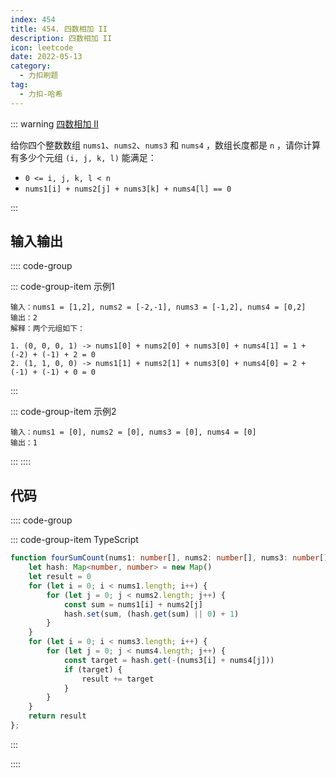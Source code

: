 ```yaml
---
index: 454
title: 454. 四数相加 II
description: 四数相加 II
icon: leetcode
date: 2022-05-13
category:
  - 力扣刷题
tag:
  - 力扣-哈希
---
```


::: warning <a href="https://leetcode-cn.com/problems/4sum-ii/" target="_blank">四数相加 II</a> <Badge text="中等" type="warning"/>

给你四个整数数组 `nums1`、`nums2`、`nums3` 和 `nums4` ，数组长度都是 `n` ，请你计算有多少个元组 `(i, j, k, l)` 能满足：

- `0 <= i, j, k, l < n`
- `nums1[i] + nums2[j] + nums3[k] + nums4[l] == 0` 

:::

## 输入输出

:::: code-group

::: code-group-item 示例1


```
输入：nums1 = [1,2], nums2 = [-2,-1], nums3 = [-1,2], nums4 = [0,2]
输出：2
解释：两个元组如下：

1. (0, 0, 0, 1) -> nums1[0] + nums2[0] + nums3[0] + nums4[1] = 1 + (-2) + (-1) + 2 = 0
2. (1, 1, 0, 0) -> nums1[1] + nums2[1] + nums3[0] + nums4[0] = 2 + (-1) + (-1) + 0 = 0
```

:::

::: code-group-item 示例2

```
输入：nums1 = [0], nums2 = [0], nums3 = [0], nums4 = [0]
输出：1
```

:::
::::

## 代码

:::: code-group

::: code-group-item TypeScript

```ts
function fourSumCount(nums1: number[], nums2: number[], nums3: number[], nums4: number[]): number {
    let hash: Map<number, number> = new Map()
    let result = 0
    for (let i = 0; i < nums1.length; i++) {
        for (let j = 0; j < nums2.length; j++) {
            const sum = nums1[i] + nums2[j]
            hash.set(sum, (hash.get(sum) || 0) + 1)
        }
    }
    for (let i = 0; i < nums3.length; i++) {
        for (let j = 0; j < nums4.length; j++) {
            const target = hash.get(-(nums3[i] + nums4[j]))
            if (target) {
                result += target
            }
        }
    }
    return result
};
```

:::

::::